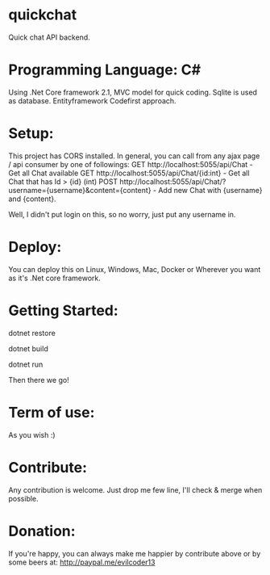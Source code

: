 # quickchat
Quick chat API backend.

# Programming Language: C#
Using .Net Core framework 2.1, MVC model for quick coding. Sqlite is used as database. Entityframework Codefirst approach.

# Setup:
This project has CORS installed. In general, you can call from any ajax page / api consumer by one of followings:
GET http://localhost:5055/api/Chat - Get all Chat available
GET http://localhost:5055/api/Chat/{id:int} - Get all Chat that has Id > {id} (int)
POST http://localhost:5055/api/Chat/?username={username}&content={content} - Add new Chat with {username} and {content}. 

Well, I didn't put login on this, so no worry, just put any username in.


# Deploy:
You can deploy this on Linux, Windows, Mac, Docker or Wherever you want as it's .Net core framework.

# Getting Started:
dotnet restore

dotnet build

dotnet run

Then there we go!

# Term of use:
As you wish :)

# Contribute:
Any contribution is welcome. Just drop me few line, I'll check & merge when possible.

# Donation:
If you're happy, you can always make me happier by contribute above or by some beers at: http://paypal.me/evilcoder13
